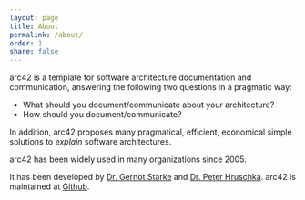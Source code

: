 ```yaml
---
layout: page
title: About
permalink: /about/
order: 1
share: false
---
```

arc42 is a template for software architecture documentation and communication, answering
the following two questions in a pragmatic way:

* What should you document/communicate about your architecture?
* How should you document/communicate?

In addition, arc42 proposes many pragmatical, efficient, economical
simple solutions to _explain_ software architectures.

arc42 has been widely used in many organizations since 2005.


It has been developed by [Dr. Gernot Starke](http://gernotstarke.de) and [Dr. Peter Hruschka](http://b-agile.de). arc42 is maintained at [Github](https://github.com/arc42).
